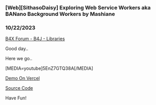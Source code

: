 ### [Web][SithasoDaisy] Exploring Web Service Workers aka BANano Background Workers by Mashiane
### 10/22/2023
[B4X Forum - B4J - Libraries](https://www.b4x.com/android/forum/threads/156359/)

Good day..  
  
Here we go..  
  
[MEDIA=youtube]5EnZ7GTQ38A[/MEDIA]  
  
  
[Demo On Vercel](https://sithaso-daisy-service-workers.vercel.app/)  
  
  
[Source Code](https://github.com/Mashiane/SithasoDaisyServiceWorkers)  
  
Have Fun!